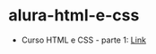 # alura-html-e-css
* Curso HTML e CSS - parte 1: [Link](https://mayraamaral.github.io/alura/html-1/)
